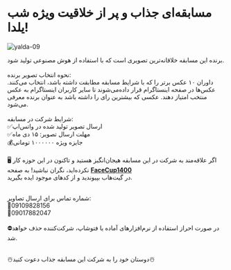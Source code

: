 # مسابقه‌ای جذاب و پر از خلاقیت ویژه شب یلدا!
![yalda-09](https://user-images.githubusercontent.com/94538977/146945631-a91a66cb-8721-4eaa-aefa-12cef3b7f0ee.jpg)

برنده این مسابقه خلاقانه‌ترین تصویری است که با استفاده از هوش مصنوعی تولید شود.
<br/><br/>
نحوه انتخاب تصویر برنده:
<br/>
داوران ۱۰ عکس برتر را که با شرایط مسابقه مطابقت داشته باشد، انتخاب می‌کنند. عکس‌ها در صفحه اینستاگرام قرار داده‌می‌شوند تا سایر کاربران اینستاگرام به عکس منتخب امتیاز دهند. عکسی که بیشترین رای را داشته باشد به عنوان برنده معرفی می‌شود.
<br/>
<br/>
شرایط شرکت در مسابقه:
<br/>
✅ارسال تصویر تولید شده در واتس‌اپ
<br/>
✅مهلت ارسال تصویر: ۱۵ دی ماه
<br/>
💰جایزه ویژه ۱۰۰۰۰۰۰ تومانی
<br/>
<br/>
🖥 اگر علاقه‌مند به شرکت در این مسابقه هیجان‌انگیز هستید و تاکنون در این حوزه کار نکرده‌اید، نگران نباشید!
به صفحه <a style="font-weight:bold" href="https://github.com/FaceCup1400" > FaceCup1400</a> 
<br/> در گیت‌هاب بپیوندید و از کدهای موجود ایده بگیرید.
<br/><br/>

شماره تماس برای ارسال تصاویر:
<br/>
📱09109828156
<br/>
📱09017882047
<br/><br/>
⛔در صورت احراز استفاده از نرم‌افزارهای آماده یا فتوشاپ، شرکت‌کننده حذف خواهد شد.
<br/><br/>

☃️دوستان خود را به شرکت این مسابقه جذاب دعوت کنید☃️
